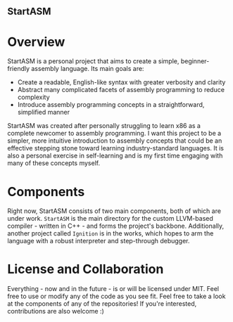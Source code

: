 ## StartASM
# Overview
StartASM is a personal project that aims to create a simple, beginner-friendly assembly language. Its main goals are:
- Create a readable, English-like syntax with greater verbosity and clarity
- Abstract many complicated facets of assembly programming to reduce complexity
- Introduce assembly programming concepts in a straightforward, simplified manner

StartASM was created after personally struggling to learn x86 as a complete newcomer to assembly programming. I want this project to be a simpler, more intuitive introduction to assembly concepts that could be an effective stepping stone toward learning industry-standard languages. It is also a personal exercise in self-learning and is my first time engaging with many of these concepts myself.

# Components
Right now, StartASM consists of two main components, both of which are under work. `StartASM` is the main directory for the custom LLVM-based compiler - written in C++ - and forms the project's backbone. Additionally, another project called `Ignition` is in the works, which hopes to arm the language with a robust interpreter and step-through debugger.

# License and Collaboration
Everything - now and in the future - is or will be licensed under MIT. Feel free to use or modify any of the code as you see fit. Feel free to take a look at the components of any of the repositories! If you're interested, contributions are also welcome :)
